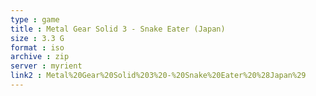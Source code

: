 ```yaml
---
type : game
title : Metal Gear Solid 3 - Snake Eater (Japan)
size : 3.3 G
format : iso
archive : zip
server : myrient
link2 : Metal%20Gear%20Solid%203%20-%20Snake%20Eater%20%28Japan%29
---
```

